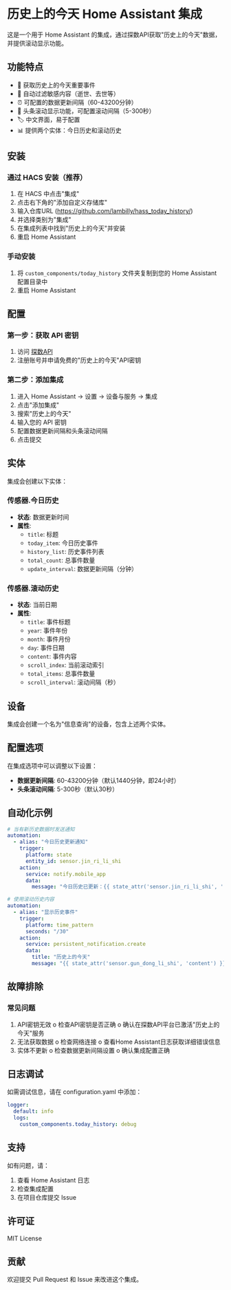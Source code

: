 # 历史上的今天 Home Assistant 集成

这是一个用于 Home Assistant 的集成，通过探数API获取"历史上的今天"数据，并提供滚动显示功能。

## 功能特点

- 📅 获取历史上的今天重要事件
- 🔄 自动过滤敏感内容（逝世、去世等）
- ⏰ 可配置的数据更新间隔（60-43200分钟）
- 📜 头条滚动显示功能，可配置滚动间隔（5-300秒）
- 🏷️ 中文界面，易于配置
- 📊 提供两个实体：今日历史和滚动历史

## 安装

### 通过 HACS 安装（推荐）

1. 在 HACS 中点击"集成"
2. 点击右下角的"添加自定义存储库"
3. 输入仓库URL (https://github.com/lambilly/hass_today_history/)
4. 并选择类别为"集成"
5. 在集成列表中找到"历史上的今天"并安装
6. 重启 Home Assistant

### 手动安装

1. 将 `custom_components/today_history` 文件夹复制到您的 Home Assistant 配置目录中
2. 重启 Home Assistant

## 配置

### 第一步：获取 API 密钥

1. 访问 [探数API](https://www.tanshuapi.com/)
2. 注册账号并申请免费的"历史上的今天"API密钥

### 第二步：添加集成

1. 进入 Home Assistant → 设置 → 设备与服务 → 集成
2. 点击"添加集成"
3. 搜索"历史上的今天"
4. 输入您的 API 密钥
5. 配置数据更新间隔和头条滚动间隔
6. 点击提交

## 实体

集成会创建以下实体：

### 传感器.今日历史
- **状态**: 数据更新时间
- **属性**:
  - `title`: 标题
  - `today_item`: 今日历史事件
  - `history_list`: 历史事件列表
  - `total_count`: 总事件数量
  - `update_interval`: 数据更新间隔（分钟）

### 传感器.滚动历史
- **状态**: 当前日期
- **属性**:
  - `title`: 事件标题
  - `year`: 事件年份
  - `month`: 事件月份
  - `day`: 事件日期
  - `content`: 事件内容
  - `scroll_index`: 当前滚动索引
  - `total_items`: 总事件数量
  - `scroll_interval`: 滚动间隔（秒）

## 设备

集成会创建一个名为"信息查询"的设备，包含上述两个实体。

## 配置选项

在集成选项中可以调整以下设置：

- **数据更新间隔**: 60-43200分钟（默认1440分钟，即24小时）
- **头条滚动间隔**: 5-300秒（默认30秒）

## 自动化示例

```yaml
# 当有新历史数据时发送通知
automation:
  - alias: "今日历史更新通知"
    trigger:
      platform: state
      entity_id: sensor.jin_ri_li_shi
    action:
      service: notify.mobile_app
      data:
        message: "今日历史已更新：{{ state_attr('sensor.jin_ri_li_shi', 'today_item').content }}"

# 使用滚动历史内容
automation:
  - alias: "显示历史事件"
    trigger:
      platform: time_pattern
      seconds: "/30"
    action:
      service: persistent_notification.create
      data:
        title: "历史上的今天"
        message: "{{ state_attr('sensor.gun_dong_li_shi', 'content') }}"
```
## 故障排除
### 常见问题
1.	API密钥无效
o	检查API密钥是否正确
o	确认在探数API平台已激活"历史上的今天"服务
2.	无法获取数据
o	检查网络连接
o	查看Home Assistant日志获取详细错误信息
3.	实体不更新
o	检查数据更新间隔设置
o	确认集成配置正确

## 日志调试
如需调试信息，请在 configuration.yaml 中添加：

```yaml
logger:
  default: info
  logs:
    custom_components.today_history: debug
```
## 支持
如有问题，请：
1.	查看 Home Assistant 日志
2.	检查集成配置
3.	在项目仓库提交 Issue

## 许可证
MIT License

## 贡献
欢迎提交 Pull Request 和 Issue 来改进这个集成。

